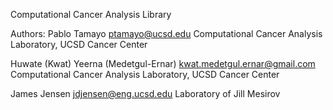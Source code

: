 Computational Cancer Analysis Library

Authors:
Pablo Tamayo
ptamayo@ucsd.edu
Computational Cancer Analysis Laboratory, UCSD Cancer Center

Huwate (Kwat) Yeerna (Medetgul-Ernar)
kwat.medetgul.ernar@gmail.com
Computational Cancer Analysis Laboratory, UCSD Cancer Center

James Jensen
jdjensen@eng.ucsd.edu
Laboratory of Jill Mesirov
